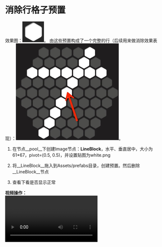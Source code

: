 # 消除行格子预置

效果图：![](../images/line_block.png)。
由这些预置构成了一个完整的行（后续用来做消除效果表现）：![](../images/line.png)。  

1. 在节点__pool__下创建Image节点：__LineBlock__，水平、垂直居中，大小为61\*67，pivot=(0.5, 0.5)，并设置贴图为white.png

2. 将__LineBlock__拖入到Assets/prefabs目录，创建预置。然后删除__LineBlock__节点

3. 查看下看是否显示正常  

__视频操作：__  
<video controls="controls" src="../video/create_line_block.mp4"></video>